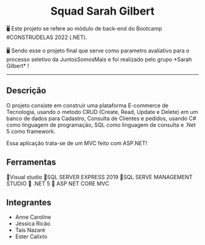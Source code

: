 
<h1 align="center">Squad Sarah Gilbert</h1>


<p align=“center”>🖥  Este projeto se refere ao módulo de back-end do Bootcamp #CONSTRUDELAS 2022 (.NET). <br></br>
  🖥 Sendo esse o projeto final que serve como parametro avaliativo para o processo seletivo da JuntosSomosMais e foi realizado pelo grupo *Sarah Gilbert* !</p>
<hr>


<h2> Descrição </h2

## O projeto consiste em construir uma plataforma E-commerce de Tecnologia, usando o metodo CRUD (Create, Read, Update e Delete) em um banco de dados para Cadastro, Consulta de Clientes e pedidos, usando C# como linguagem de programação, SQL como linguagem de consulta e .Net 5 como framework. 
 Essa aplicação trata-se de um MVC feito com ASP.NET!
  
  
## Ferramentas

📌Visual studio
📌SQL SERVER EXPRESS 2019
📌SQL SERVE MANAGEMENT STUDIO
📌 .NET 5
📌 ASP NET CORE MVC





## Integrantes
- Anne Caroline
- Jéssica Ricão
- Taís Nazaré
- Ester Calixto


